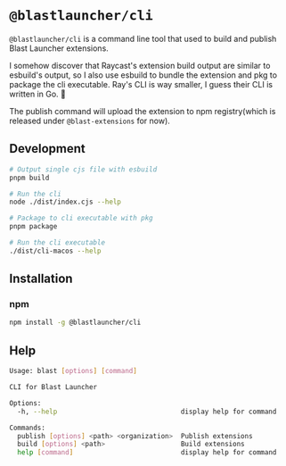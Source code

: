 # `@blastlauncher/cli`

`@blastlauncher/cli` is a command line tool that used to build and publish Blast Launcher extensions.

I somehow discover that Raycast's extension build output are similar to esbuild's output, so I also use esbuild to bundle the extension and pkg to package the cli executable. Ray's CLI is way smaller, I guess their CLI is written in Go. 🤣

The publish command will upload the extension to npm registry(which is released under `@blast-extensions` for now).

## Development

```bash
# Output single cjs file with esbuild
pnpm build

# Run the cli
node ./dist/index.cjs --help

# Package to cli executable with pkg
pnpm package

# Run the cli executable
./dist/cli-macos --help
```

## Installation

### npm

```bash
npm install -g @blastlauncher/cli
```

## Help

```bash
Usage: blast [options] [command]

CLI for Blast Launcher

Options:
  -h, --help                               display help for command

Commands:
  publish [options] <path> <organization>  Publish extensions
  build [options] <path>                   Build extensions
  help [command]                           display help for command
```

